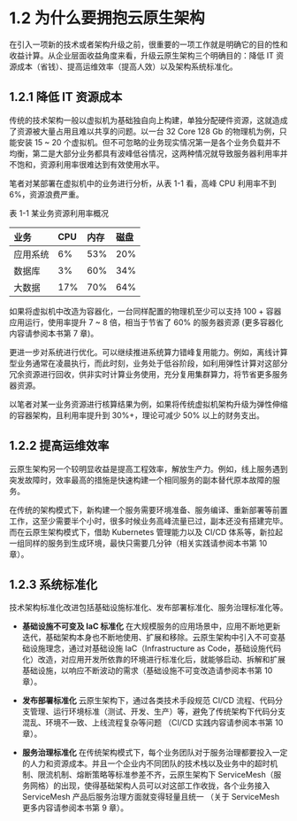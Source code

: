 # 1.2 为什么要拥抱云原生架构

在引入一项新的技术或者架构升级之前，很重要的一项工作就是明确它的目的性和收益计算。从企业层面收益角度来看，升级云原生架构三个明确目的：降低 IT 资源成本（省钱）、提高运维效率（提高人效）以及架构系统标准化。

## 1.2.1 降低 IT 资源成本

传统的技术架构一般以虚拟机为基础独自向上构建，单独分配硬件资源，这就造成了资源被大量占用且难以共享的问题。以一台 32 Core 128 Gb 的物理机为例，只能安装 15 ~ 20 个虚拟机。但不可忽略的业务现实情况第一是各个业务负载并不均衡，第二是大部分业务都具有波峰低谷情况，这两种情况就导致服务器利用率并不饱和，资源利用率很难达到有效使用水平。

笔者对某部署在虚拟机中的业务进行分析，从表 1-1 看，高峰 CPU 利用率不到 6%，资源浪费严重。

表 1-1 某业务资源利用率概况

| 业务 | CPU | 内存| 磁盘 |
|:--|:--|:--|:--|
| 应用系统 | 6% | 53% | 20% |
| 数据库| 3% |  60% |  34% |
| 大数据| 17% |  70% |  64% |

如果将虚拟机中改造为容器化，一台同样配置的物理机至少可以支持 100 + 容器应用运行，使用率提升 7 ~ 8 倍，相当于节省了 60% 的服务器资源 (更多容器化内容请参阅本书第 7 章)。

更进一步对系统进行优化。可以继续推进系统算力错峰复用能力。例如，离线计算型业务通常在凌晨执行，而此时刻，业务处于低谷阶段，如利用弹性计算对这部分冗余资源进行回收，供非实时计算业务使用，充分复用集群算力，将节省更多服务器资源。

以笔者对某一业务资源进行核算结果为例，如果将传统虚拟机架构升级为弹性伸缩的容器架构，且利用率提升到 30%+，理论可减少 50% 以上的财务支出。

## 1.2.2 提高运维效率

云原生架构另一个较明显收益是提高工程效率，解放生产力。例如，线上服务遇到突发故障时，效率最高的措施是快速构建一个相同服务的副本替代原本故障的服务。

在传统的架构模式下，新构建一个服务需要环境准备、服务编译、重新部署等前置工作，这至少需要半个小时，很多时候业务高峰流量已过，副本还没有搭建完毕。而在云原生架构模式下，借助 Kubernetes 管理能力以及 CI/CD 体系等，新拉起一组同样的服务到生成环境，最快只需要几分钟（相关实践请参阅本书第 10 章）。

## 1.2.3 系统标准化

技术架构标准化改进包括基础设施标准化、发布部署标准化、服务治理标准化等。

- **基础设施不可变及 IaC 标准化** 在大规模服务的应用场景中，应用不断地更新迭代，基础架构本身也不断地使用、扩展和移除。云原生架构中引入不可变基础设施理念，通过对基础设施 IaC（Infrastructure as Code，基础设施代码化）改造，对应用开发所依靠的环境进行标准化后，就能够启动、拆解和扩展基础设施，以响应不断波动的需求（基础设施不可变改造请参阅本书第 10 章）。

- **发布部署标准化** 云原生架构下，通过各类技术手段规范 CI/CD 流程、代码分支管理、运行环境标准（测试、开发、生产）等，避免了传统架构下代码分支混乱、环境不一致、上线流程复杂等问题 （CI/CD 实践内容请参阅本书第 10 章）。

- **服务治理标准化** 在传统架构模式下，每个业务团队对于服务治理都要投入一定的人力和资源成本。并且一个企业内不同团队的技术栈以及业务中的超时机制、限流机制、熔断策略等标准参差不齐，云原生架构下 ServiceMesh（服务网格）的出现，使得基础架构人员可以对这部工作收拢，各个业务接入 ServiceMesh 产品后服务治理方面就变得轻量且统一 （关于 ServiceMesh 更多内容请参阅本书第 9 章）。